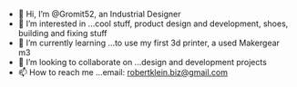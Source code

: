 - 👋 Hi, I’m @Gromit52, an Industrial Designer
- 👀 I’m interested in ...cool stuff, product design and development, shoes, building and fixing stuff
- 🌱 I’m currently learning ...to use my first 3d printer, a used Makergear m3  
- 💞️ I’m looking to collaborate on ...design and development projects  
- 📫 How to reach me ...email: robertklein.biz@gmail.com

<!---
Gromit52/Gromit52 is a ✨ special ✨ repository because its `README.md` (this file) appears on your GitHub profile.
You can click the Preview link to take a look at your changes.
--->
